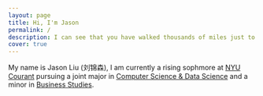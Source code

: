 ```yaml
---
layout: page
title: Hi, I'm Jason
permalink: /
description: I can see that you have walked thousands of miles just to reach this website, but that's just my homepage. Have fun... I guess.
cover: true
---
```


My name is Jason Liu (刘锦森), I am currently a rising sophmore at [NYU Courant](https://cims.nyu.edu/dynamic/) pursuing a joint major in [Computer Science & Data Science](https://cs.nyu.edu/home/undergrad/major_programs.html#csds) and a minor in [Business Studies](https://cas.nyu.edu/business/course-requirements/current-course-requirements.html#trackatop).